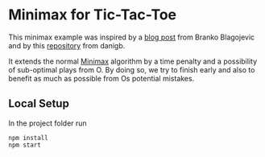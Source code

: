 # Minimax for Tic-Tac-Toe

This minimax example was inspired by a [blog post](https://medium.com/ml-everything/tic-tac-toe-and-connect-4-using-mini-max-deb25544f3b7) from Branko Blagojevic and by this [repository](https://github.com/danigb/minimax) from danigb.

It extends the normal [Minimax](https://en.wikipedia.org/wiki/Minimax) algorithm by a time penalty and a possibility of sub-optimal plays from O. By doing so, we try to finish early and also to benefit as much as possible from Os potential mistakes.

## Local Setup

In the project folder run

```
npm install
npm start
```
